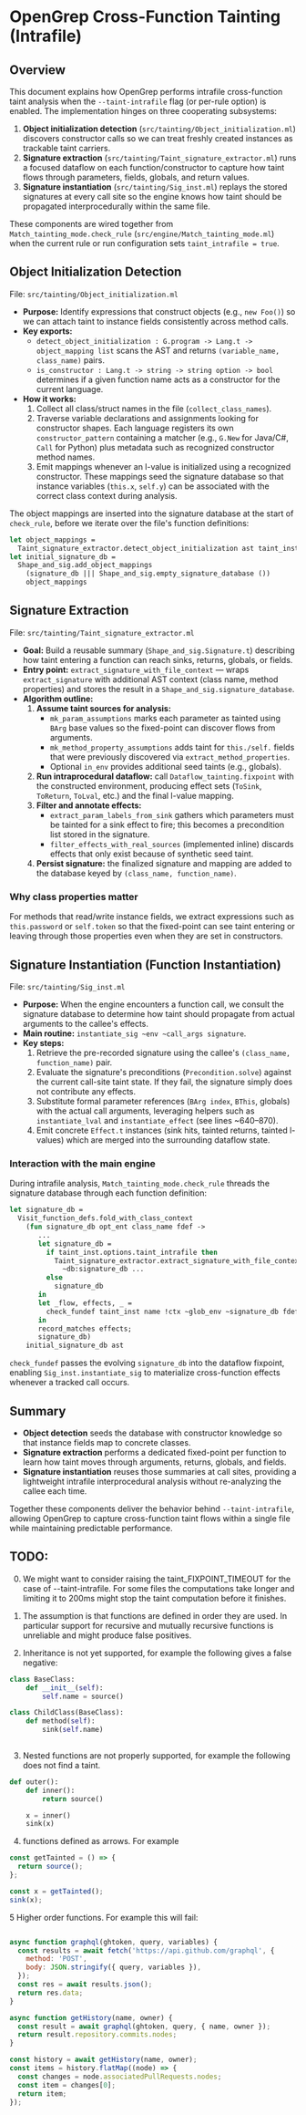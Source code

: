 # OpenGrep Cross-Function Tainting (Intrafile)

## Overview

This document explains how OpenGrep performs intrafile cross-function taint
analysis when the `--taint-intrafile` flag (or per-rule option) is enabled.
The implementation hinges on three cooperating subsystems:

1. **Object initialization detection** (`src/tainting/Object_initialization.ml`)
   discovers constructor calls so we can treat freshly created instances as
   trackable taint carriers.
2. **Signature extraction** (`src/tainting/Taint_signature_extractor.ml`)
   runs a focused dataflow on each function/constructor to capture how taint
   flows through parameters, fields, globals, and return values.
3. **Signature instantiation** (`src/tainting/Sig_inst.ml`) replays the stored
   signatures at every call site so the engine knows how taint should be
   propagated interprocedurally within the same file.

These components are wired together from
`Match_tainting_mode.check_rule` (`src/engine/Match_tainting_mode.ml`) when the
current rule or run configuration sets `taint_intrafile = true`.

## Object Initialization Detection

File: `src/tainting/Object_initialization.ml`

- **Purpose:** Identify expressions that construct objects (e.g., `new Foo()`)
  so we can attach taint to instance fields consistently across method calls.
- **Key exports:**
  - `detect_object_initialization : G.program -> Lang.t -> object_mapping list`
    scans the AST and returns `(variable_name, class_name)` pairs.
  - `is_constructor : Lang.t -> string -> string option -> bool` determines if a
    given function name acts as a constructor for the current language.
- **How it works:**
  1. Collect all class/struct names in the file (`collect_class_names`).
  2. Traverse variable declarations and assignments looking for constructor
     shapes. Each language registers its own `constructor_pattern` containing a
     matcher (e.g., `G.New` for Java/C#, `Call` for Python) plus metadata such
     as recognized constructor method names.
  3. Emit mappings whenever an l-value is initialized using a recognized
     constructor. These mappings seed the signature database so that instance
     variables (`this.x`, `self.y`) can be associated with the correct class
     context during analysis.

The object mappings are inserted into the signature database at the start of
`check_rule`, before we iterate over the file's function definitions:

```ocaml
let object_mappings =
  Taint_signature_extractor.detect_object_initialization ast taint_inst.lang in
let initial_signature_db =
  Shape_and_sig.add_object_mappings
    (signature_db ||| Shape_and_sig.empty_signature_database ())
    object_mappings
```

## Signature Extraction

File: `src/tainting/Taint_signature_extractor.ml`

- **Goal:** Build a reusable summary (`Shape_and_sig.Signature.t`) describing
  how taint entering a function can reach sinks, returns, globals, or fields.
- **Entry point:**
  `extract_signature_with_file_context` — wraps `extract_signature` with
  additional AST context (class name, method properties) and stores the result
  in a `Shape_and_sig.signature_database`.
- **Algorithm outline:**
  1. **Assume taint sources for analysis:**
     - `mk_param_assumptions` marks each parameter as tainted using `BArg` base
       values so the fixed-point can discover flows from arguments.
     - `mk_method_property_assumptions` adds taint for `this./self.` fields that
       were previously discovered via `extract_method_properties`.
     - Optional `in_env` provides additional seed taints (e.g., globals).
  2. **Run intraprocedural dataflow:** call `Dataflow_tainting.fixpoint` with
     the constructed environment, producing effect sets (`ToSink`, `ToReturn`,
     `ToLval`, etc.) and the final l-value mapping.
  3. **Filter and annotate effects:**
     - `extract_param_labels_from_sink` gathers which parameters must be tainted
       for a sink effect to fire; this becomes a precondition list stored in the
       signature.
     - `filter_effects_with_real_sources` (implemented inline) discards effects
       that only exist because of synthetic seed taint.
  4. **Persist signature:** the finalized signature and mapping are added to
     the database keyed by `(class_name, function_name)`.

### Why class properties matter

For methods that read/write instance fields, we extract expressions such as
`this.password` or `self.token` so that the fixed-point can see taint entering
or leaving through those properties even when they are set in constructors.

## Signature Instantiation (Function Instantiation)

File: `src/tainting/Sig_inst.ml`

- **Purpose:** When the engine encounters a function call, we consult the
  signature database to determine how taint should propagate from actual
  arguments to the callee's effects.
- **Main routine:** `instantiate_sig ~env ~call_args signature`.
- **Key steps:**
  1. Retrieve the pre-recorded signature using the callee's
     `(class_name, function_name)` pair.
  2. Evaluate the signature's preconditions (`Precondition.solve`) against the
     current call-site taint state. If they fail, the signature simply does not
     contribute any effects.
  3. Substitute formal parameter references (`BArg index`, `BThis`, globals)
     with the actual call arguments, leveraging helpers such as
     `instantiate_lval` and `instantiate_effect` (see lines ~640–870).
  4. Emit concrete `Effect.t` instances (sink hits, tainted returns, tainted
     l-values) which are merged into the surrounding dataflow state.

### Interaction with the main engine

During intrafile analysis, `Match_tainting_mode.check_rule` threads the
signature database through each function definition:

```ocaml
let signature_db =
  Visit_function_defs.fold_with_class_context
    (fun signature_db opt_ent class_name fdef ->
       ...
       let signature_db =
         if taint_inst.options.taint_intrafile then
           Taint_signature_extractor.extract_signature_with_file_context
             ~db:signature_db ...
         else
           signature_db
       in
       let _flow, effects, _ =
         check_fundef taint_inst name !ctx ~glob_env ~signature_db fdef
       in
       record_matches effects;
       signature_db)
    initial_signature_db ast
```

`check_fundef` passes the evolving `signature_db` into the dataflow fixpoint,
enabling `Sig_inst.instantiate_sig` to materialize cross-function effects
whenever a tracked call occurs.

## Summary

- **Object detection** seeds the database with constructor knowledge so that
  instance fields map to concrete classes.
- **Signature extraction** performs a dedicated fixed-point per function to
  learn how taint moves through arguments, returns, globals, and fields.
- **Signature instantiation** reuses those summaries at call sites, providing a
  lightweight intrafile interprocedural analysis without re-analyzing the
  callee each time.

Together these components deliver the behavior behind `--taint-intrafile`,
allowing OpenGrep to capture cross-function taint flows within a single file
while maintaining predictable performance.
## TODO:
0. We might want to consider raising the taint_FIXPOINT_TIMEOUT for the case of --taint-intrafile. For some files the computations take longer and
limiting it to 200ms might stop the taint computation before it finishes. 

1. The assumption is that functions are defined in order they are used. In particular support for recursive and mutually recursive functions
is unreliable and might produce false positives. 

2. Inheritance is not yet supported, for example the following gives a false negative:
```python
class BaseClass:
    def __init__(self):
        self.name = source()

class ChildClass(BaseClass):
    def method(self):
        sink(self.name)
 
```

3. Nested functions are not properly supported, for example the following does not find a taint.
```python
def outer():
    def inner():
        return source()

    x = inner()
    sink(x)

```

4. functions defined as arrows. For example
```javascript
const getTainted = () => {
  return source();
};

const x = getTainted();
sink(x);
```

5 Higher order functions. For example this will fail:
```javascript

async function graphql(ghtoken, query, variables) {
  const results = await fetch('https://api.github.com/graphql', {
    method: 'POST',
    body: JSON.stringify({ query, variables }),
  });
  const res = await results.json();
  return res.data;
}

async function getHistory(name, owner) {
  const result = await graphql(ghtoken, query, { name, owner });
  return result.repository.commits.nodes;
}

const history = await getHistory(name, owner);
const items = history.flatMap((node) => {
  const changes = node.associatedPullRequests.nodes;
  const item = changes[0];
  return item;
});
```

